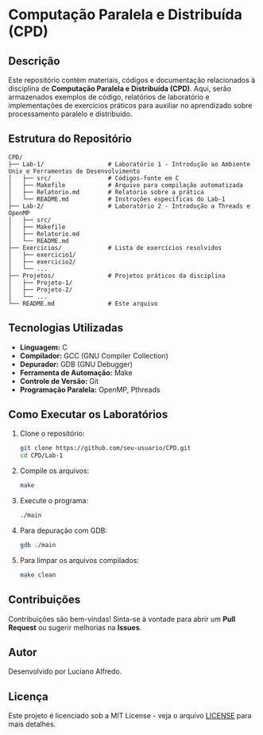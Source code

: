 # Computação Paralela e Distribuída (CPD)

## Descrição
Este repositório contém materiais, códigos e documentação relacionados à disciplina de **Computação Paralela e Distribuída (CPD)**. Aqui, serão armazenados exemplos de código, relatórios de laboratório e implementações de exercícios práticos para auxiliar no aprendizado sobre processamento paralelo e distribuído.

## Estrutura do Repositório
```
CPD/
├── Lab-1/                  # Laboratório 1 - Introdução ao Ambiente Unix e Ferramentas de Desenvolvimento
│   ├── src/                # Códigos-fonte em C
│   ├── Makefile            # Arquivo para compilação automatizada
│   ├── Relatorio.md        # Relatório sobre a prática
│   └── README.md           # Instruções específicas do Lab-1
├── Lab-2/                  # Laboratório 2 - Introdução a Threads e OpenMP
│   ├── src/
│   ├── Makefile
│   ├── Relatorio.md
│   └── README.md
├── Exercicios/             # Lista de exercícios resolvidos
│   ├── exercicio1/
│   ├── exercicio2/
│   └── ...
├── Projetos/               # Projetos práticos da disciplina
│   ├── Projeto-1/
│   ├── Projeto-2/
│   └── ...
└── README.md               # Este arquivo
```

## Tecnologias Utilizadas
- **Linguagem:** C
- **Compilador:** GCC (GNU Compiler Collection)
- **Depurador:** GDB (GNU Debugger)
- **Ferramenta de Automação:** Make
- **Controle de Versão:** Git
- **Programação Paralela:** OpenMP, Pthreads

## Como Executar os Laboratórios
1. Clone o repositório:
   ```sh
   git clone https://github.com/seu-usuario/CPD.git
   cd CPD/Lab-1
   ```
2. Compile os arquivos:
   ```sh
   make
   ```
3. Execute o programa:
   ```sh
   ./main
   ```
4. Para depuração com GDB:
   ```sh
   gdb ./main
   ```
5. Para limpar os arquivos compilados:
   ```sh
   make clean
   ```

## Contribuições
Contribuições são bem-vindas! Sinta-se à vontade para abrir um **Pull Request** ou sugerir melhorias na **Issues**.

## Autor
Desenvolvido por Luciano Alfredo.

## Licença
Este projeto é licenciado sob a MIT License - veja o arquivo [LICENSE](LICENSE) para mais detalhes.

